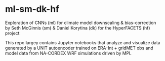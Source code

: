 # ml-sm-dk-hf
Exploration of CNNs (ml) 
for climate model downscaling &amp; bias-correction
by Seth McGinnis (sm) &amp; 
Daniel Korytina (dk) 
for the HyperFACETS (hf) project

This repo largey contains Jupyter notebooks that analyze and visualize data 
generated by a UNIT autoencoder trained on ERA-Int + gridMET obs and
model data from NA-CORDEX WRF simulations driven by MPI.

